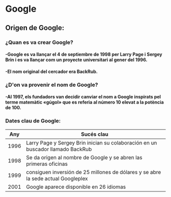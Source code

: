 # Google

## Origen de Google:

### ¿Quan es va crear Google?
#### -Google es va llançar el 4 de septiembre de 1998 per Larry Page i Sergey Brin i es va llançar com un proyecte universitari al gener del 1996.
#### -El nom original del cercador era BackRub.

### ¿D'on va provenir el nom de Google?
#### -Al 1997, els fundadors van decidir canviar el nom a Google inspirats pel terme matemàtic «gúgol» que es referia al número 10 elevat a la potència de 100.

### Dates clau de Google:
|Any |Sucés clau |
|:------------:|------------|
|1996 |Larry Page y Sergey Brin inician su colaboración en un buscador llamado BackRub |
|1998 |Se da origen al nombre de Google y se abren las primeras oficinas |
|1999 |consiguen inversión de 25 millones de dólares y se abre la sede actual Googleplex |
|2001 |Google aparece disponible en 26 idiomas |




